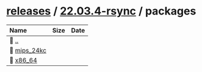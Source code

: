 ---
---

# [releases](/releases/) / [22.03.4-rsync](/releases/22.03.4-rsync/) / packages


| Name | Size | Date |
|:---|---:|---|
| 📁 [..](../) | | |
| 📁 [mips_24kc](mips_24kc) | | |
| 📁 [x86_64](x86_64) | | |


